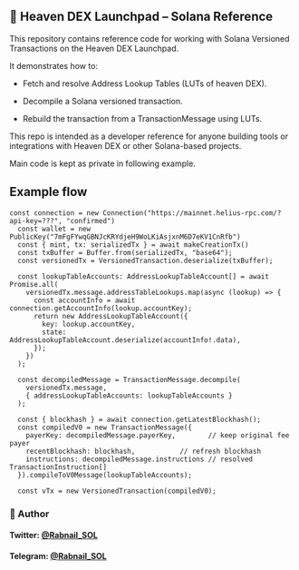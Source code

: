 ## 🌌 Heaven DEX Launchpad – Solana Reference

This repository contains reference code for working with Solana Versioned Transactions on the Heaven DEX Launchpad.

It demonstrates how to:

- Fetch and resolve Address Lookup Tables (LUTs of heaven DEX).

- Decompile a Solana versioned transaction.

- Rebuild the transaction from a TransactionMessage using LUTs.

This repo is intended as a developer reference for anyone building tools or integrations with Heaven DEX or other Solana-based projects.

Main code is kept as private in following example.

## Example flow

```
const connection = new Connection("https://mainnet.helius-rpc.com/?api-key=???", "confirmed")
  const wallet = new PublicKey("7mFgFYwqGBNJcKRYdjeH9WoLKiAsjxnM6D7eKV1CnRfb")
  const { mint, tx: serializedTx } = await makeCreationTx()
  const txBuffer = Buffer.from(serializedTx, "base64");
  const versionedTx = VersionedTransaction.deserialize(txBuffer);

  const lookupTableAccounts: AddressLookupTableAccount[] = await Promise.all(
    versionedTx.message.addressTableLookups.map(async (lookup) => {
      const accountInfo = await connection.getAccountInfo(lookup.accountKey);
      return new AddressLookupTableAccount({
        key: lookup.accountKey,
        state: AddressLookupTableAccount.deserialize(accountInfo!.data),
      });
    })
  );

  const decompiledMessage = TransactionMessage.decompile(
    versionedTx.message,
    { addressLookupTableAccounts: lookupTableAccounts }
  );

  const { blockhash } = await connection.getLatestBlockhash();
  const compiledV0 = new TransactionMessage({
    payerKey: decompiledMessage.payerKey,        // keep original fee payer
    recentBlockhash: blockhash,           // refresh blockhash
    instructions: decompiledMessage.instructions // resolved TransactionInstruction[]
  }).compileToV0Message(lookupTableAccounts);

  const vTx = new VersionedTransaction(compiledV0);

```

### 👤 Author
#### Twitter: [@Rabnail_SOL](https://twitter.com/Rabnail_SOL)   
#### Telegram: [@Rabnail_SOL](https://t.me/Rabnail_SOL)   
